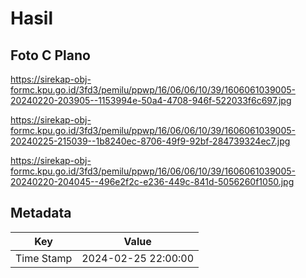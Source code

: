 # Hasil

## Foto C Plano

https://sirekap-obj-formc.kpu.go.id/3fd3/pemilu/ppwp/16/06/06/10/39/1606061039005-20240220-203905--1153994e-50a4-4708-946f-522033f6c697.jpg

https://sirekap-obj-formc.kpu.go.id/3fd3/pemilu/ppwp/16/06/06/10/39/1606061039005-20240225-215039--1b8240ec-8706-49f9-92bf-284739324ec7.jpg

https://sirekap-obj-formc.kpu.go.id/3fd3/pemilu/ppwp/16/06/06/10/39/1606061039005-20240220-204045--496e2f2c-e236-449c-841d-5056260f1050.jpg


## Metadata

| Key        | Value               |
| ---------- | ------------------- |
| Time Stamp | 2024-02-25 22:00:00 |



